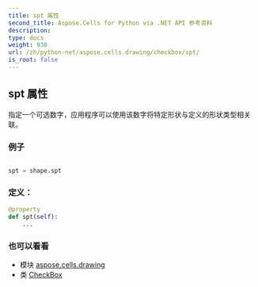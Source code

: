 ```yaml
---
title: spt 属性
second_title: Aspose.Cells for Python via .NET API 参考资料
description:
type: docs
weight: 930
url: /zh/python-net/aspose.cells.drawing/checkbox/spt/
is_root: false
---
```

## spt 属性

指定一个可选数字，应用程序可以使用该数字将特定形状与定义的形状类型相关联。

### 例子

```python

spt = shape.spt

```
### 定义：
```python
@property
def spt(self):
    ...
```

### 也可以看看
* 模块 [aspose.cells.drawing](../../)
* 类 [CheckBox](/cells/zh/python-net/aspose.cells.drawing/checkbox)
